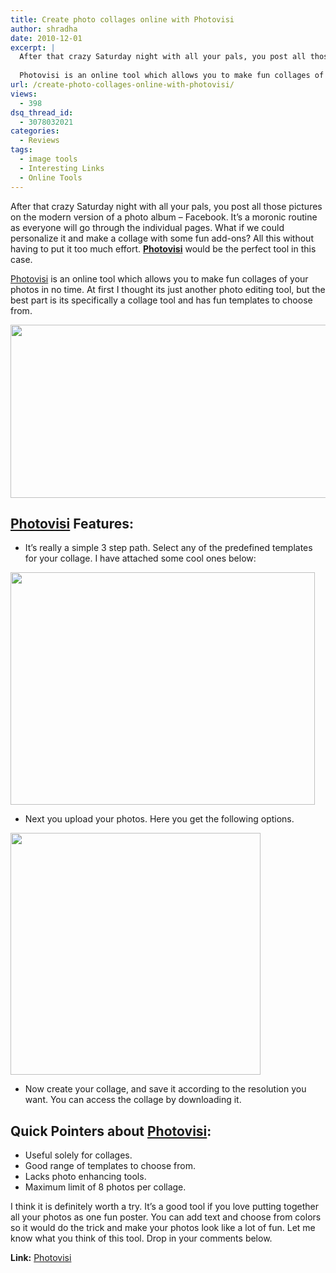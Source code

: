 ```yaml
---
title: Create photo collages online with Photovisi
author: shradha
date: 2010-12-01
excerpt: |
  After that crazy Saturday night with all your pals, you post all those pictures on the modern version of a photo album – Facebook. It’s a moronic routine as everyone will go through the individual pages. What if we could personalize it and make a collage with some fun add-ons? All this without having to put it too much effort. Photovisi would be the perfect tool in this case.
  
  Photovisi is an online tool which allows you to make fun collages of your photos in no time. At first I thought its just another photo editing tool, but the best part is its specifically a collage tool and has fun templates to choose from.
url: /create-photo-collages-online-with-photovisi/
views:
  - 398
dsq_thread_id:
  - 3078032021
categories:
  - Reviews
tags:
  - image tools
  - Interesting Links
  - Online Tools
---
```

After that crazy Saturday night with all your pals, you post all those pictures on the modern version of a photo album &#8211; Facebook. It&#8217;s a moronic routine as everyone will go through the individual pages. What if we could personalize it and make a collage with some fun add-ons? All this without having to put it too much effort. **<a href="http://www.photovisi.com/" onclick="_gaq.push(['_trackEvent', 'outbound-article', 'http://www.photovisi.com/', 'Photovisi']);" >Photovisi</a>** would be the perfect tool in this case.

<a href="http://www.photovisi.com/" onclick="_gaq.push(['_trackEvent', 'outbound-article', 'http://www.photovisi.com/', 'Photovisi']);" >Photovisi</a> is an online tool which allows you to make fun collages of your photos in no time. At first I thought its just another photo editing tool, but the best part is its specifically a collage tool and has fun templates to choose from.

<a rel="attachment wp-att-33277" href="http://devilsworkshop.org/create-photo-collages-online-with-photovisi/photovisi_home/"><img class="alignnone size-full wp-image-33277" title="Photovisi_home" src="http://cdn.devilsworkshop.org/files/2010/11/Photovisi_home.png" alt="" width="550" height="277" /></a>

## <a href="http://www.photovisi.com/" onclick="_gaq.push(['_trackEvent', 'outbound-article', 'http://www.photovisi.com/', 'Photovisi']);" >Photovisi</a> Features:

  * It&#8217;s really a simple 3 step path. Select any of the predefined templates for your collage. I have attached some cool ones below:

<a rel="attachment wp-att-33279" href="http://devilsworkshop.org/create-photo-collages-online-with-photovisi/photovisi_templates/"><img class="alignnone size-full wp-image-33279" title="Photovisi_templates" src="http://cdn.devilsworkshop.org/files/2010/11/Photovisi_templates.png" alt="" width="487" height="372" /></a>

  * Next you upload your photos. Here you get the following options.

<a rel="attachment wp-att-33288" href="http://devilsworkshop.org/create-photo-collages-online-with-photovisi/photovisi_upload-2/"><img class="alignnone size-full wp-image-33288" title="Photovisi_upload" src="http://cdn.devilsworkshop.org/files/2010/11/Photovisi_upload1.png" alt="" width="400" height="387" /></a>

  * Now create your collage, and save it according to the resolution you want. You can access the collage by downloading it.

## Quick Pointers about <a href="http://www.photovisi.com/" onclick="_gaq.push(['_trackEvent', 'outbound-article', 'http://www.photovisi.com/', 'Photovisi']);" >Photovisi</a>:

  * Useful solely for collages.
  * Good range of templates to choose from.
  * Lacks photo enhancing tools.
  * Maximum limit of 8 photos per collage.

I think it is definitely worth a try. It&#8217;s a good tool if you love putting together all your photos as one fun poster. You can add text and choose from colors so it would do the trick and make your photos look like a lot of fun. Let me know what you think of this tool. Drop in your comments below.

**Link:** <a href="http://www.photovisi.com/" onclick="_gaq.push(['_trackEvent', 'outbound-article', 'http://www.photovisi.com/', 'Photovisi']);" >Photovisi</a>
